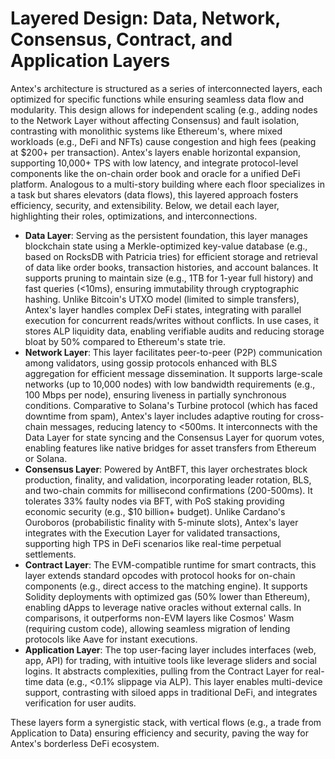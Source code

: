 # Layered Design: Data, Network, Consensus, Contract, and Application Layers

Antex's architecture is structured as a series of interconnected layers, each optimized for specific functions while ensuring seamless data flow and modularity. This design allows for independent scaling (e.g., adding nodes to the Network Layer without affecting Consensus) and fault isolation, contrasting with monolithic systems like Ethereum's, where mixed workloads (e.g., DeFi and NFTs) cause congestion and high fees (peaking at $200+ per transaction). Antex's layers enable horizontal expansion, supporting 10,000+ TPS with low latency, and integrate protocol-level components like the on-chain order book and oracle for a unified DeFi platform. Analogous to a multi-story building where each floor specializes in a task but shares elevators (data flows), this layered approach fosters efficiency, security, and extensibility. Below, we detail each layer, highlighting their roles, optimizations, and interconnections.

* **Data Layer**: Serving as the persistent foundation, this layer manages blockchain state using a Merkle-optimized key-value database (e.g., based on RocksDB with Patricia tries) for efficient storage and retrieval of data like order books, transaction histories, and account balances. It supports pruning to maintain size (e.g., 1TB for 1-year full history) and fast queries (<10ms), ensuring immutability through cryptographic hashing. Unlike Bitcoin's UTXO model (limited to simple transfers), Antex's layer handles complex DeFi states, integrating with parallel execution for concurrent reads/writes without conflicts. In use cases, it stores ALP liquidity data, enabling verifiable audits and reducing storage bloat by 50% compared to Ethereum's state trie.
* **Network Layer**: This layer facilitates peer-to-peer (P2P) communication among validators, using gossip protocols enhanced with BLS aggregation for efficient message dissemination. It supports large-scale networks (up to 10,000 nodes) with low bandwidth requirements (e.g., 100 Mbps per node), ensuring liveness in partially synchronous conditions. Comparative to Solana's Turbine protocol (which has faced downtime from spam), Antex's layer includes adaptive routing for cross-chain messages, reducing latency to <500ms. It interconnects with the Data Layer for state syncing and the Consensus Layer for quorum votes, enabling features like native bridges for asset transfers from Ethereum or Solana.
* **Consensus Layer**: Powered by AntBFT, this layer orchestrates block production, finality, and validation, incorporating leader rotation, BLS, and two-chain commits for millisecond confirmations (200-500ms). It tolerates 33% faulty nodes via BFT, with PoS staking providing economic security (e.g., $10 billion+ budget). Unlike Cardano's Ouroboros (probabilistic finality with 5-minute slots), Antex's layer integrates with the Execution Layer for validated transactions, supporting high TPS in DeFi scenarios like real-time perpetual settlements.
* **Contract Layer**: The EVM-compatible runtime for smart contracts, this layer extends standard opcodes with protocol hooks for on-chain components (e.g., direct access to the matching engine). It supports Solidity deployments with optimized gas (50% lower than Ethereum), enabling dApps to leverage native oracles without external calls. In comparisons, it outperforms non-EVM layers like Cosmos' Wasm (requiring custom code), allowing seamless migration of lending protocols like Aave for instant executions.
* **Application Layer**: The top user-facing layer includes interfaces (web, app, API) for trading, with intuitive tools like leverage sliders and social logins. It abstracts complexities, pulling from the Contract Layer for real-time data (e.g., <0.1% slippage via ALP). This layer enables multi-device support, contrasting with siloed apps in traditional DeFi, and integrates verification for user audits.

These layers form a synergistic stack, with vertical flows (e.g., a trade from Application to Data) ensuring efficiency and security, paving the way for Antex's borderless DeFi ecosystem.
